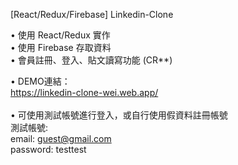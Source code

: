 [React/Redux/Firebase] Linkedin-Clone

• 使用 React/Redux 實作<br/>
• 使用 Firebase 存取資料<br/>
• 會員註冊、登入、貼文讀寫功能 (CR**)<br/>

• DEMO連結：<br/>
https://linkedin-clone-wei.web.app/<br/><br/>
• 可使用測試帳號進行登入，或自行使用假資料註冊帳號<br/>
測試帳號: <br/>
email: guest@gmail.com<br/>
password: testtest<br/>
